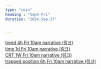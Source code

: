 ```yaml
---
type: "coin"
heading : "Sep4 Fri"
duration: "2024.Sep.27"


---
```

 



[trend 4h Fri 10am narrative (링크)](/todo/images/trend-2024-09-27-10AM.png)  
[time 1d Fri 10am narrative (링크)](/todo/images/time-2024-09-27-10AM.png)  
[CRT 1W Fri 10am narrative (링크)](/todo/images/CRT-2024-09-27-10AM.png)    
[trapped position 6h Fri 10am narrative (링크)](/todo/images/trapped-position-2024-09-27-10AM.png)   


